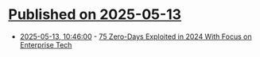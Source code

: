 # [Published on 2025-05-13](index.md)

* [2025-05-13, 10:46:00](https://soylentnews.org/article.pl?sid=25/05/12/1123248&from=rss) - [75 Zero-Days Exploited in 2024 With Focus on Enterprise Tech](https://soylentnews.org/article.pl?sid=25/05/12/1123248&from=rss)
